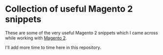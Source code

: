 # Collection of useful Magento 2 snippets

These are some of the very useful Magento 2 snippets which I came across while working with [Magento 2](https://devdocs.magento.com).

I'll add more time to time here in this repository.
